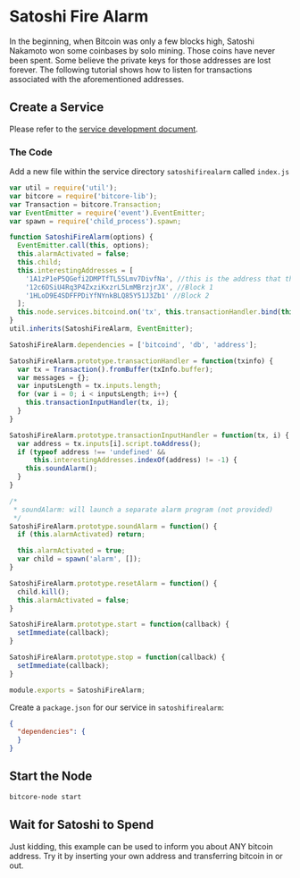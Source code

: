 # Satoshi Fire Alarm

In the beginning, when Bitcoin was only a few blocks high, Satoshi Nakamoto won some coinbases by solo mining. Those coins have never been spent. Some believe the private keys for those addresses are lost forever. The following tutorial shows how to listen for transactions associated with the aforementioned addresses.

## Create a Service

Please refer to the [service development document](service-development.html).

### The Code

Add a new file within the service directory `satoshifirealarm` called `index.js`

```js
var util = require('util');
var bitcore = require('bitcore-lib');
var Transaction = bitcore.Transaction;
var EventEmitter = require('event').EventEmitter;
var spawn = require('child_process').spawn;

function SatoshiFireAlarm(options) {
  EventEmitter.call(this, options);
  this.alarmActivated = false;
  this.child;
  this.interestingAddresses = [
    '1A1zP1eP5QGefi2DMPTfTL5SLmv7DivfNa', //this is the address that the genesis paid its coinbase to. Can't be spent due to a bug in the code.
    '12c6DSiU4Rq3P4ZxziKxzrL5LmMBrzjrJX', //Block 1
    '1HLoD9E4SDFFPDiYfNYnkBLQ85Y51J3Zb1' //Block 2
  ];
  this.node.services.bitcoind.on('tx', this.transactionHandler.bind(this));
}
util.inherits(SatoshiFireAlarm, EventEmitter);

SatoshiFireAlarm.dependencies = ['bitcoind', 'db', 'address'];

SatoshiFireAlarm.prototype.transactionHandler = function(txinfo) {
  var tx = Transaction().fromBuffer(txInfo.buffer);
  var messages = {};
  var inputsLength = tx.inputs.length;
  for (var i = 0; i < inputsLength; i++) {
    this.transactionInputHandler(tx, i);
  }
}

SatoshiFireAlarm.prototype.transactionInputHandler = function(tx, i) {
  var address = tx.inputs[i].script.toAddress();
  if (typeof address !== 'undefined' &&
      this.interestingAddresses.indexOf(address) != -1) {
    this.soundAlarm();
  }
}

/*
 * soundAlarm: will launch a separate alarm program (not provided)
 */
SatoshiFireAlarm.prototype.soundAlarm = function() {
  if (this.alarmActivated) return;

  this.alarmActivated = true;
  var child = spawn('alarm', []);
}

SatoshiFireAlarm.prototype.resetAlarm = function() {
  child.kill();
  this.alarmActivated = false;
}

SatoshiFireAlarm.prototype.start = function(callback) {
  setImmediate(callback);
}

SatoshiFireAlarm.prototype.stop = function(callback) {
  setImmediate(callback);
}

module.exports = SatoshiFireAlarm;
```

Create a `package.json` for our service in `satoshifirealarm`:

```json
{
  "dependencies": {
  }
}
```

## Start the Node

```sh
bitcore-node start
```

## Wait for Satoshi to Spend

Just kidding, this example can be used to inform you about ANY bitcoin address. Try it by inserting your own address and transferring bitcoin in or out.
